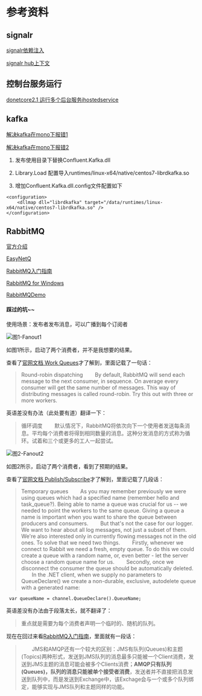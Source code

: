 ﻿# 参考资料

## signalr
[signalr依赖注入](https://docs.microsoft.com/en-us/aspnet/signalr/overview/advanced/dependency-injectio)

[signalr hub上下文](https://docs.microsoft.com/en-us/aspnet/core/signalr/hubcontext?view=aspnetcore-2.1)


## 控制台服务运行
[donetcore2.1 运行多个后台服务ihostedservice](https://docs.microsoft.com/en-us/dotnet/standard/microservices-architecture/multi-container-microservice-net-applications/background-tasks-with-ihostedservice)

## kafka

[解决kafka在mono下报错1](https://github.com/confluentinc/confluent-kafka-dotnet/issues/400)

[解决kafka在mono下报错2](https://github.com/confluentinc/confluent-kafka-dotnet/pull/418)

1. 发布使用目录下替换Confluent.Kafka.dll

2. Library.Load 配置导入runtimes/linux-x64/native/centos7-librdkafka.so

3. 增加Confluent.Kafka.dll.config文件配置如下

``` 配置文件
<configuration>
    <dllmap dll="librdkafka" target="/data/runtimes/linux-x64/native/centos7-librdkafka.so" />
</configuration>
```

## RabbitMQ

[官方介绍](https://www.rabbitmq.com/getstarted.html)

[EasyNetQ](https://github.com/EasyNetQ/EasyNetQ)

[RabbitMQ入门指南](https://blog.waterstrong.me/rabbitmq-start-guide/)

[RabbitMQ for Windows](https://lostechies.com/derekgreer/2012/05/16/rabbitmq-for-windows-fanout-exchanges)

[RabbitMQDemo](https://github.com/SFLAQiu/RabbitMQDemo)

#### 踩过的坑~~
使用场景：发布者发布消息，可以广播到每个订阅者

![图1-Fanout1](https://github.com/SmallChi/GPSPlatform/blob/master/doc/img/Fanout1.png)

如图1所示，启动了两个消费者，并不是我想要的结果。

查看了[官网文档 Work Queues](https://www.rabbitmq.com/tutorials/tutorial-two-python.html)才了解到，里面记载了一句话：
> Round-robin dispatching
> &emsp;&emsp;By default, RabbitMQ will send each message to the next consumer, in sequence. On average every consumer will get the same number of messages. This way of distributing messages is called round-robin. Try this out with three or more workers.

英语差没有办法（此处要有道）翻译一下：
> 循环调度
> &emsp;&emsp;默认情况下，RabbitMQ将依次向下一个使用者发送每条消息。平均每个消费者将得到相同数量的消息。这种分发消息的方式称为循环。试着和三个或更多的工人一起尝试。

![图2-Fanout2](https://github.com/SmallChi/GPSPlatform/blob/master/doc/img/Fanout2.png)

如图2所示，启动了两个消费者，看到了预期的结果。

查看了[官网文档 Publish/Subscribe](https://www.rabbitmq.com/tutorials/tutorial-three-dotnet.html)才了解到，里面记载了几段话：
> Temporary queues
> &emsp;&emsp;As you may remember previously we were using queues which had a specified name (remember hello and task_queue?). Being able to name a queue was crucial for us -- we needed to point the workers to the same queue. Giving a queue a name is important when you want to share the queue between producers and consumers.
> &emsp;&emsp;But that's not the case for our logger. We want to hear about all log messages, not just a subset of them. We're also interested only in currently flowing messages not in the old ones. To solve that we need two things.
> &emsp;&emsp;Firstly, whenever we connect to Rabbit we need a fresh, empty queue. To do this we could create a queue with a random name, or, even better - let the server choose a random queue name for us.
> &emsp;&emsp;Secondly, once we disconnect the consumer the queue should be automatically deleted.
> &emsp;&emsp;In the .NET client, when we supply no parameters to QueueDeclare() we create a non-durable, exclusive, autodelete queue with a generated name:
```
 var queueName = channel.QueueDeclare().QueueName;
```
英语差没有办法由于段落太长，就不翻译了：
> 重点就是需要为每个消费者声明一个临时的、随机的队列。

现在在回过来看[RabbitMQ入门指南](https://blog.waterstrong.me/rabbitmq-start-guide/)，里面就有一段话：
> &emsp;&emsp;JMS和AMQP还有一个较大的区别：JMS有队列(Queues)和主题(Topics)两种形式，发送到JMS队列的消息最多只能被一个Client消费，发送到JMS主题的消息可能会被多个Clients消费；**AMQP只有队列(Queues)，队列的消息只能被单个接受者消费**，发送者并不直接把消息发送到队列中，而是发送到Exchange中，该Exchage会与一个或多个队列绑定，能够实现与JMS队列和主题同样的功能。